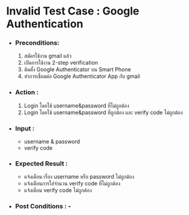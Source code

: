 # Invalid Test Case : Google Authentication
* ### Preconditions:
  1. สมัครใช้งาน gmail แล้ว
  2. เปิดการใช้งาน 2-step verification
  3. ติดตั้ง Google Authenticator บน Smart Phone
  4. ทำการเชื่อมต่อ Google Authenticator App กับ gmail
  
  
* ### Action :
  1. Login โดยใช้ username&password ที่ไม่ถูกต้อง 
  2. Login โดยใช้ username&password ที่ถูกต้อง และ verify code ไม่ถูกต้อง


* ### Input :
  - username & password
  - verify code


* ### Expected Result :
  - แจ้งเตือน เรื่อง username หรือ password ไม่ถูกต้อง
  - แจ้งเตือนการใส่จำนวน verify code ที่ไม่ถูกต้อง
  - แจ้งเตือน verify code ไม่ถูกต้อง


* ### Post Conditions : -
